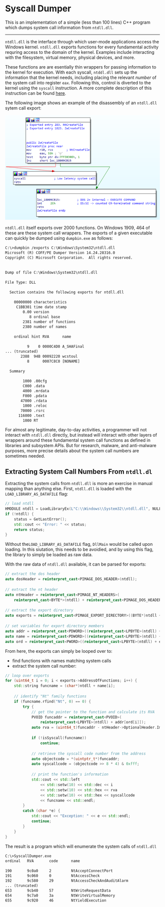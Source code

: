 # Syscall Dumper

This is an implementation of a simple (less than 100 lines) C++ program which dumps system call information from `ntdll.dll`.

---

`ntdll.dll` is the interface through which user-mode applications access the Windows kernel. `ntdll.dll` exports functions for every fundamental activity requring access to the domain of the kernel. Examples include interacting with the filesystem, virtual memory, physical devices, and more.

These functions are are esentially thin wrappers for passing information to the kernel for execution. With each syscall, `ntddl.dll` sets up the information that the kernel needs, including placing the relevant _number_ of the system call into register `eax`. Following this, control is diverted to the kernel using the `syscall` instruction. A more complete description of this instruction can be found [here](https://www.felixcloutier.com/x86/syscall).

The following image shows an example of the disassembly of an `ntdll.dll` sytem call export:

![resourcse system call disasm](resources/ntdll_syscall_wrapper.png)

`ntdll.dll` itself exports over 2000 functions. On Windows 1909, 464 of these are these system call wrappers. The exports of a given executable can quickly be dumped using `dumpbin.exe` as follows:

```
C:\>dumpbin /exports C:\Windows\System32\ntdll.dll
Microsoft (R) COFF/PE Dumper Version 14.24.28316.0
Copyright (C) Microsoft Corporation.  All rights reserved.


Dump of file C:\Windows\System32\ntdll.dll

File Type: DLL

  Section contains the following exports for ntdll.dll

    00000000 characteristics
     C1BB301 time date stamp
        0.00 version
           8 ordinal base
        2381 number of functions
        2380 number of names

    ordinal hint RVA      name

          9    0 0000C4D0 A_SHAFinal
... (truncated)
       2388  94B 00092220 wcstoul
          8      0007C8C0 [NONAME]

  Summary

        1000 .00cfg
        C000 .data
        4000 .mrdata
        F000 .pdata
       47000 .rdata
        1000 .reloc
       70000 .rsrc
      116000 .text
        1000 RT
```

For almost any legitimate, day-to-day activities, a programmer will not interact with `ntdll.dll` directly, but instead will interact with other layers of wrappers around these fundamental system call functions as defined in libraries and subsystem APIs. But for research, malware, and anti-malware purposes, more precise details about the system call numbers are sometimes needed.

## Extracting System Call Numbers From `ntdll.dl`

Extracting the system calls from `ntdll.dll` is more an exercise in manual mapping than anything else. First, `ntdll.dll` is loaded with the `LOAD_LIBRARY_AS_DATAFILE` flag:

```c++
// load ntdll
HMODULE ntdll = LoadLibraryEx(L"C:\\Windows\\System32\\ntdll.dll", NULL, LOAD_LIBRARY_AS_DATAFILE);
if (!ntdll) {
    status = GetLastError();
    std::cout << "Error: " << status;
    return status;
}
```

Without the`LOAD_LIBRARY_AS_DATAFILE` flag, `DllMain` would be called upon loading. In this siutation, this needs to be avoidied, and by using this flag, the library to simply be loaded as raw data.

With the raw data of `ntdll.dll` available, it can be parsed for exports:

```c++
// extract the dos header
auto dosHeader = reinterpret_cast<PIMAGE_DOS_HEADER>(ntdll);

// extract the nt header
auto ntHeader = reinterpret_cast<PIMAGE_NT_HEADERS>(
    reinterpret_cast<BYTE*>(ntdll) + reinterpret_cast<PIMAGE_DOS_HEADER>(ntdll)->e_lfanew);

// extract the export directory
auto exports = reinterpret_cast<PIMAGE_EXPORT_DIRECTORY>((BYTE*)ntdll + ntHeader->OptionalHeader.DataDirectory[IMAGE_DIRECTORY_ENTRY_EXPORT].VirtualAddress);

// set variables for export directory members
auto addr = reinterpret_cast<PDWORD>((reinterpret_cast<LPBYTE>(ntdll) + exports->AddressOfFunctions));
auto name = reinterpret_cast<PDWORD>((reinterpret_cast<LPBYTE>(ntdll) + exports->AddressOfNames));
auto ord = reinterpret_cast<PWORD>((reinterpret_cast<LPBYTE>(ntdll) + exports->AddressOfNameOrdinals));
```

From here, the exports can simply be looped over to:
- find functions with names matching system calls
- extract the system call number:

```c++
// loop over exports
for (uint64_t i = 0; i < exports->AddressOfFunctions; i++) {
    std::string funcname = (char*)ntdll + name[i];

    // identify "Nt" family functions
    if (funcname.rfind("Nt", 0) == 0) {
        try {
            // get the pointer to the function and calculate its RVA
            PVOID funcaddr = reinterpret_cast<PVOID>(
                reinterpret_cast<LPBYTE>(ntdll) + addr[ord[i]]);
            auto rva = (uint64_t)funcaddr - ntHeader->OptionalHeader.ImageBase;

            if (!isSyscall(funcname))
                continue;

            // retrieve the syscall code number from the address
            auto objectcode = *(uintptr_t*)funcaddr;
            auto syscallcode = (objectcode >> 8 * 4) & 0xfff;
                            
            // print the function's information
            std::cout << std::left
                << std::setw(10) << std::dec << i
                << std::setw(10) << std::hex << rva
                << std::setw(10) << std::hex << syscallcode
                << funcname << std::endl;
        }
        catch (char *e) {
            std::cout << "Exception: " << e << std::endl;
            continue;
        }
    }
}
```

The result is a program which will enumerate the system calls of `ntdll.dll`

```
C:\>SyscallDumper.exe
ordinal   RVA       code      name

190       9c0a0     2         NtAcceptConnectPort
191       9c060     0         NtAccessCheck
192       9c580     29        NtAccessCheckAndAuditAlarm
... (truncated)
653       9cb40     57        NtWriteRequestData
654       9c7a0     3a        NtWriteVirtualMemory
655       9c920     46        NtYieldExecution
```